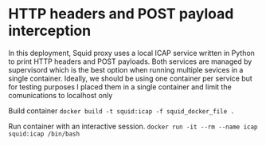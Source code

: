 # HTTP headers and POST payload interception #

In this deployment, Squid proxy uses a local ICAP service written in Python to print HTTP headers and POST payloads. Both services are managed by supervisord which is the best option when running multiple sevices in a single container. Ideally, we should be using one container per service but for testing purposes I placed them in a single container and limit the comunications to localhost only 


Build container 
`docker build -t squid:icap -f squid_docker_file .`

Run container with an interactive session. 
`docker run -it --rm --name icap  squid:icap /bin/bash`

